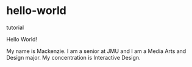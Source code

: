# hello-world
tutorial

Hello World!

My name is Mackenzie. 
I am a senior at JMU and I am a Media Arts and Design major.
My concentration is Interactive Design.
